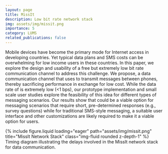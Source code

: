 ```yaml
---
layout: page
title: MissIt
description: Low bit rate network stack
img: assets/img/missit.png
importance: 5
category: LUMS
related_publications: false
---
```


Mobile devices have become the primary mode for Internet access in developing countries. Yet typical data plans and SMS costs can be overwhelming for low income users in these countries. In this paper, we explore the design and usability of a free but extremely low bit rate communication channel to address this challenge. We propose, a data communication channel that uses to transmit messages between phones, thereby sacrificing performance in exchange for low cost. While the data rate of is extremely low (<1 bps), our prototype implementation and small scale user studies explore the feasibility of this idea for different types of messaging scenarios. Our results show that could be a viable option for messaging scenarios that require short, pre-determined responses (e.g., survey questions) while for traditional SMS-style messaging, a suitable user interface and other customizations are likely required to make it a viable option for users.

<div class="row">
    <div class="col-sm mt-3 mt-md-0">
        {% include figure.liquid loading="eager" path="assets/img/missit.png" title="MissIt Network Stack" class="img-fluid rounded z-depth-1" %}
    </div>
</div>
<div class="caption">
    Timing diagram illustrating the delays involved in the MissIt network stack for data communication.
</div>
